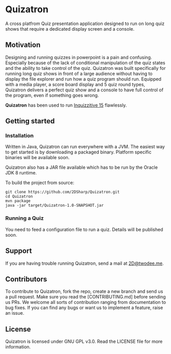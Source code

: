 # Quizatron
A cross platfrom Quiz presentation application designed to run on long quiz shows that require a dedicated display screen and a console.

## Motivation
Designing and running quizzes in powerpoint is a pain and confusing. Especially because of the lack of conditional manipulation of the quiz states and the ability to take control of the quiz.
Quizatron was built specifically for running long quiz shows in front of a large audience without having to display the file explorer and run how a quiz program should run. Equipped with a media player, a score board display and 5 quiz round types,
Quizatron delivers a perfect quiz show and a console to have full control of the program, even if something goes wrong.

**Quizatron** has been used to run [Inquizzitive 15](http://facebook.com/inquizzitive15/) flawlessly. 

## Getting started

### Installation

Written in Java, Quizatron can run everywhere with a JVM. The easiest way to get started is by downloading a packaged binary.
Platform specific binaries will be available soon.

Quizatron also has a JAR file available which has to be run by the Oracle JDK 8 runtime.

To build the project from source:

```
git clone https://github.com/2DSharp/Quizatron.git
cd Quizatron
mvn package
java -jar target/Quizatron-1.0-SNAPSHOT.jar 
```

### Running a Quiz

You need to feed a configuration file to run a quiz. Details will be published soon.

## Support

If you are having trouble running Quizatron, send a mail at 2D@twodee.me.

## Contributors

To contribute to Quizatron, fork the repo, create a new branch and send us a pull request. Make sure you read the [CONTRIBUTING.md] before sending us PRs. We welcome all sorts of contribution ranging from documentation to bug fixes. If you can find any bugs or want us to implement a feature, raise an issue. 

## License

Quizatron is licensed under GNU GPL v3.0. Read the LICENSE file for more information.
